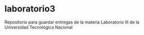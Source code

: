 # laboratorio3
Repositorio para guardar entregas de la materia Laboratorio III de la Universidad Tecnológica Nacional
